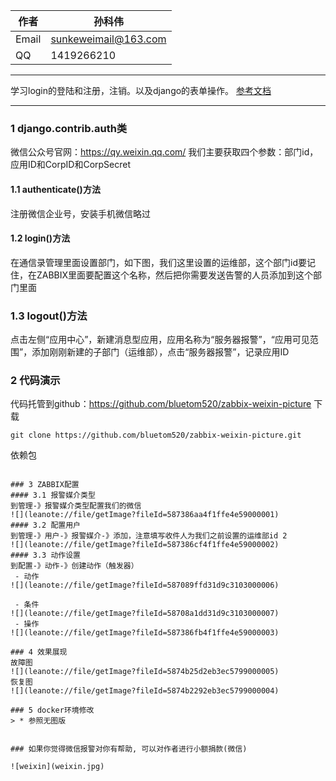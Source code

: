 
作者| 孙科伟
---|---
Email|sunkeweimail@163.com
QQ | 1419266210

---

学习login的登陆和注册，注销。以及django的表单操作。
[参考文档](https://www.cnblogs.com/maple-shaw/p/7464131.html)

---

### 1 django.contrib.auth类
微信公众号官网：https://qy.weixin.qq.com/
我们主要获取四个参数：部门id，应用ID和CorpID和CorpSecret
#### 1.1  authenticate()方法
注册微信企业号，安装手机微信略过
#### 1.2 login()方法
在通信录管理里面设置部门，如下图，我们这里设置的运维部，这个部门id要记住，在ZABBIX里面要配置这个名称，然后把你需要发送告警的人员添加到这个部门里面
### 1.3 logout()方法
点击左侧“应用中心”，新建消息型应用，应用名称为“服务器报警”，“应用可见范围”，添加刚刚新建的子部门（运维部），点击“服务器报警”，记录应用ID

### 2 代码演示
代码托管到github：https://github.com/bluetom520/zabbix-weixin-picture
下载
```
git clone https://github.com/bluetom520/zabbix-weixin-picture.git
```
依赖包
```

### 3 ZABBIX配置
#### 3.1 报警媒介类型
到管理-》报警媒介类型配置我们的微信
![](leanote://file/getImage?fileId=587386aa4f1ffe4e59000001)
#### 3.2 配置用户
到管理-》用户-》报警媒介-》添加，注意填写收件人为我们之前设置的运维部id 2
![](leanote://file/getImage?fileId=587386cf4f1ffe4e59000002)
#### 3.3 动作设置
到配置-》动作-》创建动作（触发器）
 - 动作
![](leanote://file/getImage?fileId=587089ffd31d9c3103000006)

 - 条件
![](leanote://file/getImage?fileId=58708a1dd31d9c3103000007)
 - 操作
![](leanote://file/getImage?fileId=587386fb4f1ffe4e59000003)

### 4 效果展现
故障图
![](leanote://file/getImage?fileId=5874b25d2eb3ec5799000005)
恢复图
![](leanote://file/getImage?fileId=5874b2292eb3ec5799000004)

### 5 docker环境修改
> * 参照无图版


### 如果你觉得微信报警对你有帮助, 可以对作者进行小额捐款(微信)

![weixin](weixin.jpg)


